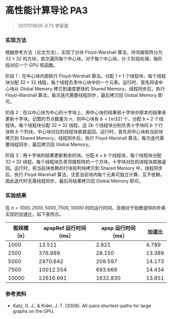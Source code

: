 # 高性能计算导论 PA3

> 2017011620  计73  李家昊

### 实现方法

根据参考方法（论文方法），实现了分块 Floyd-Warshall 算法，将邻接矩阵分为 $32\times 32$ 的方块，依次遍历每个中心块，对于每个中心块，分 3 阶段处理，每阶段对应一个 GPU 核函数。

阶段 1：在中心块内部执行 Floyd-Warshall 算法。分配 $1\times 1$ 个线程块，每个线程块分配 $32\times 32$ 线程，每个线程负责中心块中的一个元素。运行时，首先将该中心块从 Global Memory 拷贝到速度更快的 Shared Memory，线程同步后，执行 Floyd-Warshall 算法，每次迭代需要线程同步，最后拷贝回 Global Memory 即可。

阶段 2：在以中心块为中心的十字块上，用中心块的结果和十字块中原本的结果来更新十字块。记图的节点数量为 $n$，则中心块有 $b=\lceil n/32\rceil$ 个，分配 $b \times 2$ 个线程块，每个线程块分配 $32\times 32$ 线程，这 $2b$ 个线程块分别负责十字块的 $b$ 个行块和 $b$ 个列块，中心块对应的线程块直接返回。运行时，首先将中心块和当前块拷贝到 Shared Memory，线程同步后，执行 Floyd-Warshall 算法，每次迭代需要线程同步，最后拷贝回 Global Memory。

阶段 3：用十字块的结果更新剩余的块。分配 $b\times b$ 个线程块，每个线程块分配 $32\times 32$ 线程，每个线程块负责邻接矩阵的一个方块，十字块对应的进程块直接返回。运行时，将当前块依赖的行块和列块拷贝到 Shared Memory 中，线程同步后，执行 Floyd-Warshall 算法，注意当前块内每个元素可独立计算，互不依赖，因此迭代时无需线程同步，最后将结果拷贝回 Global Memory 即可。

### 实验结果

在 $n=1000,2500,5000,7500,10000$ 时的运行时间，及相对于助教提供的朴素实现的加速比，如下表所示。

| 图规模（n） | apspRef 运行时间（ms） | apsp 运行时间（ms） | 加速比 |
| ----------- | ---------------------- | ------------------- | ------ |
| 1000        | 13.511                 | 2.821               | 4.789  |
| 2500        | 376.889                | 28.150              | 13.389 |
| 5000        | 2970.642               | 209.597             | 14.173 |
| 7500        | 10012.554              | 693.668             | 14.434 |
| 10000       | 22616.691              | 1632.830            | 13.851 |

### 参考资料

+ Katz, G. J., & Kider, J. T. (2008). All-pairs shortest-paths for large graphs on the GPU.

